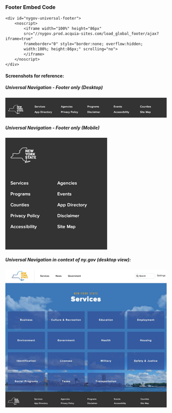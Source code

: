 
### Footer Embed Code

```
<div id="nygov-universal-footer">
    <noscript>
        <iframe width="100%" height="86px" 
        src="//nygov.prod.acquia-sites.com/load_global_footer/ajax?iframe=true" 
        frameborder="0" style="border:none; overflow:hidden; 
        width:100%; height:86px;" scrolling="no">
        </iframe>
    </noscript>
</div>
```

#### Screenshots for reference:

##### Universal Navigation - Footer only (Desktop)

![Footer Screenshot - desktop size](demos/images/uni-footer.JPG "Footer Screenshot - desktop size")


##### Universal Navigation - Footer only (Mobile)

![Footer Screenshot - desktop size](demos/images/uni-footer-mobile.JPG "Footer Screenshot - desktop size")


##### Universal Navigation in context of ny.gov (desktop view):

![Universal Navigation in context](demos/images/uni-nav-screenshot-services.JPG "Universal Navigation in context")
